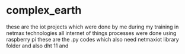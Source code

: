 # complex_earth
these are the iot projects which were done by me during my training in netmax technologies
all internet of things processes were done using raspberry pi
these are the .py codes which also need netmaxiot library folder
and also dht 11 and 

